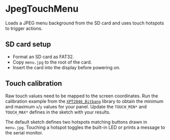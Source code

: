# JpegTouchMenu

Loads a JPEG menu background from the SD card and uses touch hotspots to trigger actions.

## SD card setup

* Format an SD card as FAT32.
* Copy `menu.jpg` to the root of the card.
* Insert the card into the display before powering on.

## Touch calibration

Raw touch values need to be mapped to the screen coordinates. Run the calibration example from the [`XPT2046_Bitbang`](https://github.com/TheNitek/XPT2046_Bitbang_Arduino_Library) library to obtain the minimum and maximum `x`/`y` values for your panel. Update the `TOUCH_MIN*` and `TOUCH_MAX*` defines in the sketch with your results.

The default sketch defines two hotspots matching buttons drawn in `menu.jpg`. Touching a hotspot toggles the built-in LED or prints a message to the serial monitor.
